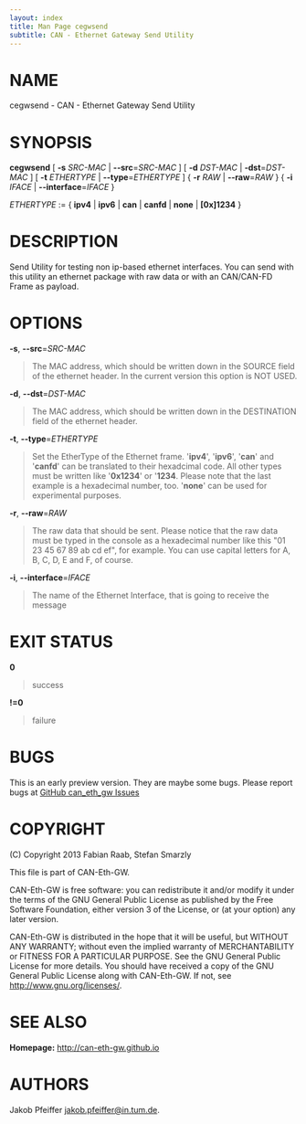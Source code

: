 ```yaml
---
layout: index
title: Man Page cegwsend
subtitle: CAN - Ethernet Gateway Send Utility
---
```


NAME
====

cegwsend - CAN - Ethernet Gateway Send Utility

SYNOPSIS
========

**cegwsend** [ **-s** *SRC-MAC* | **--src**=*SRC-MAC* ] [ **-d**
*DST-MAC* | **-dst**=*DST-MAC* ] [ **-t** *ETHERTYPE* |
**--type**=*ETHERTYPE* ] { **-r** *RAW* | **--raw**=*RAW* } { **-i**
*IFACE* | **--interface**=*IFACE* }

*ETHERTYPE* := { **ipv4** | **ipv6** | **can** | **canfd** | **none** |
**[0x]1234** }

DESCRIPTION
===========

Send Utility for testing non ip-based ethernet interfaces. You can send
with this utility an ethernet package with raw data or with an
CAN/CAN-FD Frame as payload.

OPTIONS
=======

**-s**, **--src**=*SRC-MAC*
>    The MAC address, which should be written down in the SOURCE field of
    the ethernet header. In the current version this option is NOT USED.

**-d**, **--dst**=*DST-MAC*
>    The MAC address, which should be written down in the DESTINATION
    field of the ethernet header.

**-t**, **--type**=*ETHERTYPE*
>    Set the EtherType of the Ethernet frame. '**ipv4**', '**ipv6**',
    '**can**' and '**canfd**' can be translated to their hexadcimal
    code. All other types must be written like '**0x1234**' or
    '**1234**. Please note that the last example is a hexadecimal
    number, too. '**none**' can be used for experimental purposes.

**-r**, **--raw**=*RAW*
>    The raw data that should be sent. Please notice that the raw data
    must be typed in the console as a hexadecimal number like this "01
    23 45 67 89 ab cd ef", for example. You can use capital letters for
    A, B, C, D, E and F, of course.

**-i**, **--interface**=*IFACE*
>    The name of the Ethernet Interface, that is going to receive the
    message

EXIT STATUS
===========

**0**
>    success

**!=0**
>    failure

BUGS
====

This is an early preview version. They are maybe some bugs. Please
report bugs at [GitHub can\_eth\_gw
Issues](https://github.com/can-eth-gw/can_eth_gw/issues)

COPYRIGHT
=========

(C) Copyright 2013 Fabian Raab, Stefan Smarzly

This file is part of CAN-Eth-GW.

CAN-Eth-GW is free software: you can redistribute it and/or modify it
under the terms of the GNU General Public License as published by the
Free Software Foundation, either version 3 of the License, or (at your
option) any later version.

CAN-Eth-GW is distributed in the hope that it will be useful, but
WITHOUT ANY WARRANTY; without even the implied warranty of
MERCHANTABILITY or FITNESS FOR A PARTICULAR PURPOSE. See the GNU General
Public License for more details. You should have received a copy of the
GNU General Public License along with CAN-Eth-GW. If not, see
<http://www.gnu.org/licenses/>.

SEE ALSO
========

**Homepage:** <http://can-eth-gw.github.io>

# AUTHORS
Jakob Pfeiffer <jakob.pfeiffer@in.tum.de>.
